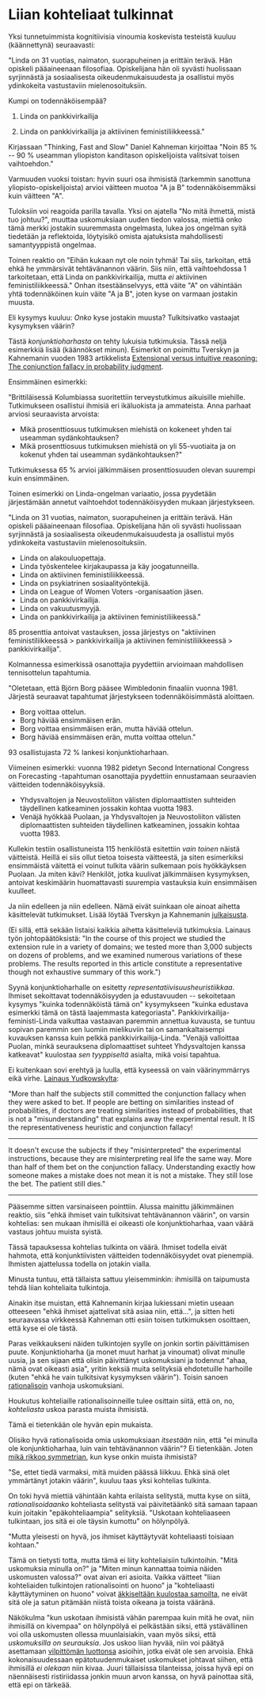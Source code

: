 # Liian kohteliaat tulkinnat

Yksi tunnetuimmista kognitiivisia vinoumia koskevista testeistä kuuluu (käännettynä) seuraavasti:

"Linda on 31 vuotias, naimaton, suorapuheinen ja erittäin terävä. Hän opiskeli pääaineenaan filosofiaa. Opiskelijana hän oli syvästi huolissaan syrjinnästä ja sosiaalisesta oikeudenmukaisuudesta ja osallistui myös ydinkokeita vastustaviin mielenosoituksiin.

Kumpi on todennäköisempää?

1. Linda on pankkivirkailija

2. Linda on pankkivirkailija ja aktiivinen feministiliikkeessä."

Kirjassaan "Thinking, Fast and Slow" Daniel Kahneman kirjoittaa "Noin 85 % -- 90 % useamman yliopiston kanditason opiskelijoista valitsivat toisen vaihtoehdon."

Varmuuden vuoksi toistan: hyvin suuri osa ihmisistä (tarkemmin sanottuna yliopisto-opiskelijoista) arvioi väitteen muotoa "A ja B" todennäköisemmäksi kuin väitteen "A".

Tuloksiin voi reagoida parilla tavalla. Yksi on ajatella "No mitä ihmettä, mistä tuo johtuu?", muuttaa uskomuksiaan uuden tiedon valossa, miettiä onko tämä merkki jostakin suuremmasta ongelmasta, lukea jos ongelman syitä tiedetään ja reflektoida, löytyisikö omista ajatuksista mahdollisesti samantyyppistä ongelmaa.

Toinen reaktio on "Eihän kukaan nyt ole noin tyhmä! Tai siis, tarkoitan, että ehkä he ymmärsivät tehtävänannon väärin. Siis niin, että vaihtoehdossa 1 tarkoitetaan, että Linda on pankkivirkailija, mutta *ei* aktiivinen feministiliikkeessä." Onhan itsestäänselvyys, että väite "A" on vähintään yhtä todennäköinen kuin väite "A ja B", joten kyse on varmaan jostakin muusta.

Eli kysymys kuuluu: *Onko* kyse jostakin muusta? Tulkitsivatko vastaajat kysymyksen väärin?

Tästä *konjunktioharhasta* on tehty lukuisia tutkimuksia. Tässä neljä esimerkkiä lisää (käännökset minun). Esimerkit on poimittu Tverskyn ja Kahnemanin vuoden 1983 artikkelista [Extensional versus intuitive reasoning: The conjunction fallacy in probability judgment](https://pages.ucsd.edu/~mckenzie/TverskyKahneman1983PsychRev.pdf).

Ensimmäinen esimerkki:

"Brittiläisessä Kolumbiassa suoritettiin terveystutkimus aikuisille miehille. Tutkimukseen osallistui ihmisiä eri ikäluokista ja ammateista. Anna parhaat arviosi seuraavista arvoista:

- Mikä prosenttiosuus tutkimuksen miehistä on kokeneet yhden tai useamman sydänkohtauksen?
- Mikä prosenttiosuus tutkimuksen miehistä on yli 55-vuotiaita ja on kokenut yhden tai useamman sydänkohtauksen?"

Tutkimuksessa 65 % arvioi jälkimmäisen prosenttiosuuden olevan suurempi kuin ensimmäinen.

Toinen esimerkki on Linda-ongelman variaatio, jossa pyydetään järjestämään annetut vaihtoehdot todennäköisyyden mukaan järjestykseen.

"Linda on 31 vuotias, naimaton, suorapuheinen ja erittäin terävä. Hän opiskeli pääaineenaan filosofiaa. Opiskelijana hän oli syvästi huolissaan syrjinnästä ja sosiaalisesta oikeudenmukaisuudesta ja osallistui myös ydinkokeita vastustaviin mielenosoituksiin.

- Linda on alakouluopettaja.
- Linda työskentelee kirjakaupassa ja käy joogatunneilla.
- Linda on aktiivinen feministiliikkeessä.
- Linda on psykiatrinen sosiaalityöntekijä.
- Linda on League of Women Voters -organisaation jäsen.
- Linda on pankkivirkailija.
- Linda on vakuutusmyyjä.
- Linda on pankkivirkailija ja aktiivinen feministiliikeessä."

85 prosenttia antoivat vastauksen, jossa järjestys on "aktiivinen feministiliikkeessä > pankkivirkailija ja aktiivinen feministiliikkeessä > pankkivirkailija".

Kolmannessa esimerkissä osanottajia pyydettiin arvioimaan mahdollisen tennisottelun tapahtumia.

"Oletetaan, että Björn Borg pääsee Wimbledonin finaaliin vuonna 1981. Järjestä seuraavat tapahtumat järjestykseen todennäköisimmästä aloittaen.

- Borg voittaa ottelun.
- Borg häviää ensimmäisen erän.
- Borg voittaa ensimmäisen erän, mutta häviää ottelun.
- Borg häviää ensimmäisen erän, mutta voittaa ottelun."

93 osallistujasta 72 % lankesi konjunktioharhaan.

Viimeinen esimerkki: vuonna 1982 pidetyn Second International Congress on Forecasting -tapahtuman osanottajia pyydettiin ennustamaan seuraavien väitteiden todennäköisyyksiä.

- Yhdysvaltojen ja Neuvostoliiton välisten diplomaattisten suhteiden täydellinen katkeaminen jossakin kohtaa vuotta 1983.
- Venäjä hyökkää Puolaan, ja Yhdysvaltojen ja Neuvostoliiton välisten diplomaattisten suhteiden täydellinen katkeaminen, jossakin kohtaa vuotta 1983.

Kullekin testiin osallistuneista 115 henkilöstä esitettiin *vain toinen* näistä väitteistä. Heillä ei siis ollut tietoa toisesta väitteestä, ja siten esimerkiksi ensimmäistä väitettä ei voinut tulkita väärin sulkemaan pois hyökkäyksen Puolaan. Ja miten kävi? Henkilöt, jotka kuulivat jälkimmäisen kysymyksen, antoivat keskimäärin huomattavasti suurempia vastauksia kuin ensimmäisen kuulleet.

Ja niin edelleen ja niin edelleen. Nämä eivät suinkaan ole ainoat aihetta käsittelevät tutkimukset. Lisää löytää Tverskyn ja Kahnemanin [julkaisusta](https://pages.ucsd.edu/~mckenzie/TverskyKahneman1983PsychRev.pdf).

(Ei sillä, että sekään listaisi kaikkia aihetta käsitteleviä tutkimuksia. Lainaus työn johtopäätöksistä:  "In the course of this project we studied the extension rule in a variety of domains; we tested more than 3,000 subjects on dozens of problems, and we examined numerous variations of these problems. The results reported in this article constitute a representative though not exhaustive summary of this work.")

Syynä konjunktioharhalle on esitetty *representatiivisuusheuristiikkaa*. Ihmiset sekoittavat todennäköisyyden ja edustavuuden -- sekoitetaan kysymys "kuinka todennäköistä tämä on" kysymykseen "kuinka edustava esimerkki tämä on tästä laajemmasta kategoriasta". Pankkivirkailija-feministi-Linda vaikuttaa vastaavan paremmin annettua kuvausta, se tuntuu sopivan paremmin sen luomiin mielikuviin tai on samankaltaisempi kuvauksen kanssa kuin pelkkä pankkivirkailija-Linda. "Venäjä valloittaa Puolan, minkä seurauksena diplomaattiset suhteet Yhdysvaltojen kanssa katkeavat" kuulostaa *sen tyyppiseltä* asialta, mikä voisi tapahtua.

Ei kuitenkaan sovi erehtyä ja luulla, että kyseessä on vain väärinymmärrys eikä virhe. [Lainaus Yudkowskylta](https://www.lesswrong.com/posts/cXzTpSiCrNGzeoRAz/conjunction-controversy-or-how-they-nail-it-down?commentId=daMaeanrBa6bRiE6k):

"More than half the subjects still committed the conjunction fallacy when they were asked to bet. If people are betting on similarities instead of probabilities, if doctors are treating similarities instead of probabilities, that is not a "misunderstanding" that explains away the experimental result. It IS the representativeness heuristic and conjunction fallacy!

-- --

It doesn't excuse the subjects if they "misinterpreted" the experimental instructions, because they are misinterpreting real life the same way. More than half of them bet on the conjunction fallacy. Understanding exactly how someone makes a mistake does not mean it is not a mistake. They still lose the bet. The patient still dies."

---

Pääsemme sitten varsinaiseen pointtiin. Alussa mainittu jälkimmäinen reaktio, siis "ehkä ihmiset vain tulkitsivat tehtävänannon väärin", on varsin kohtelias: sen mukaan ihmisillä ei oikeasti ole konjunktioharhaa, vaan väärä vastaus johtuu muista syistä.

Tässä tapauksessa kohtelias tulkinta on väärä. Ihmiset todella eivät hahmota, että konjunktiivisten väitteiden todennäköisyydet ovat pienempiä. Ihmisten ajattelussa todella on jotakin vialla.

Minusta tuntuu, että tällaista sattuu yleisemminkin: ihmisillä on taipumusta tehdä liian kohteliaita tulkintoja.

Ainakin itse muistan, että Kahnemanin kirjaa lukiessani mietin useaan otteeseen "ehkä ihmiset ajattelivat sitä asiaa niin, että...", ja sitten heti seuraavassa virkkeessä Kahneman otti esiin toisen tutkimuksen osoittaen, että kyse ei ole tästä.

Paras veikkaukseni näiden tulkintojen syylle on jonkin sortin päivittämisen puute. Konjunktioharha (ja monet muut harhat ja vinoumat) olivat minulle uusia, ja sen sijaan että olisin päivittänyt uskomuksiani ja todennut "ahaa, nämä ovat oikeasti asia", yritin keksiä muita selityksiä ehdotetuille harhoille (kuten "ehkä he vain tulkitsivat kysymyksen väärin"). Toisin sanoen [rationalisoin](/epi/miksi_uskot) vanhoja uskomuksiani.

Houkutus kohteliaille rationalisoinneille tulee osittain siitä, että on, no, *kohteliasta* uskoa parasta muista ihmisistä.

Tämä ei tietenkään ole hyvän epin mukaista.

Olisiko hyvä rationalisoida omia uskomuksiaan *itsestään* niin, että "ei minulla ole konjunktioharhaa, luin vain tehtävänannon väärin"? Ei tietenkään. Joten [mikä rikkoo symmetrian](/epi/symmetrian_rikkominen), kun kyse onkin muista ihmisistä?

"Se, ettet tiedä varmaksi, mitä muiden päässä liikkuu. Ehkä sinä olet ymmärtänyt jotakin väärin", kuuluu taas yksi kohtelias tulkinta.

On toki hyvä miettiä vähintään kahta erilaista selitystä, mutta kyse on siitä, *rationalisoidaanko* kohteliasta selitystä vai päivitetäänkö sitä samaan tapaan kuin joitakin "epäkohteliaampia" selityksiä. "Uskotaan kohteliaaseen tulkintaan, jos sitä ei ole täysin kumottu" on hölynpölyä.

"Mutta yleisesti on hyvä, jos ihmiset käyttäytyvät kohteliaasti toisiaan kohtaan."

Tämä on tietysti totta, mutta tämä ei liity kohteliaisiin tulkintoihin. "Mitä uskomuksia minulla on?" ja "Miten minun kannattaa toimia näiden uskomusten valossa?" ovat aivan eri asioita. Vaikka väitteet "liian kohteliaiden tulkintojen rationalisointi on huono" ja "kohteliaasti käyttäytyminen on huono" voivat [äkkiseltään kuulostaa samoilta](/epi/sumuiset_ajatukset), ne eivät sitä ole ja satun pitämään niistä toista oikeana ja toista vääränä.

Näkökulma "kun uskotaan ihmisistä vähän parempaa kuin mitä he ovat, niin ihmisillä on kivempaa" on hölynpölyä ei pelkästään siksi, että ystävällinen voi olla uskomusten ollessa muunlaisiakin, vaan myös siksi, että *uskomuksilla on seurauksia*. Jos uskoo liian hyvää, niin voi päätyä asettamaan [vilpittömän luottonsa](/epi/kerran_luotin) asioihin, jotka eivät ole sen arvoisia. Ehkä kokonaisuudessaan epätotuudenmukaiset uskomukset johtavat siihen, että ihmisillä *ei olekaan* niin kivaa. Juuri tällaisissa tilanteissa, joissa hyvä epi on näennäisesti ristiriidassa jonkin muun arvon kanssa, on hyvä painottaa sitä, että epi on tärkeää.
